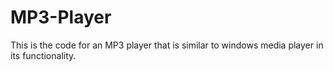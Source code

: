 # MP3-Player
This is the code for an MP3 player that is similar to windows media player in its functionality.
